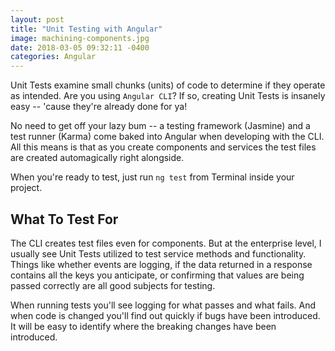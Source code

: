 ```yaml
---
layout: post
title: "Unit Testing with Angular"
image: machining-components.jpg
date: 2018-03-05 09:32:11 -0400
categories: Angular
---
```

Unit Tests examine small chunks (units) of code to determine if they operate as intended. Are you using `Angular CLI`? If so, creating Unit Tests is insanely easy -- 'cause they're already done for ya!

No need to get off your lazy bum -- a testing framework (Jasmine) and a test runner (Karma) come baked into Angular when developing with the CLI. All this means is that as you create components and services the test files are created automagically right alongside.

When you're ready to test, just run `ng test` from Terminal inside your project.

## What To Test For

The CLI creates test files even for components. But at the enterprise level, I usually see Unit Tests utilized to test service methods and functionality. Things like whether events are logging, if the data returned in a response contains all the keys you anticipate, or confirming that values are being passed correctly are all good subjects for testing. 

When running tests you'll see logging for what passes and what fails. And when code is changed you'll find out quickly if bugs have been introduced. It will be easy to identify where the breaking changes have been introduced.